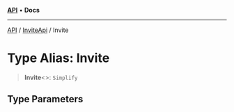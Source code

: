 [**API**](../../../README.md) • **Docs**

***

[API](../../../README.md) / [InviteApi](../README.md) / Invite

# Type Alias: Invite

> **Invite**\<\>: `Simplify`

## Type Parameters
